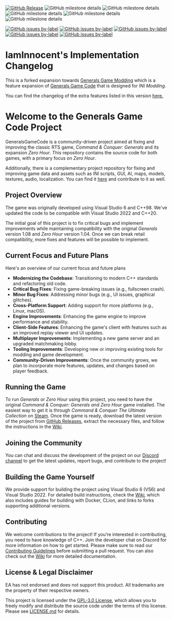 [![GitHub Release](https://img.shields.io/github/v/release/TheSuperHackers/GeneralsGameCode?include_prereleases&sort=date&display_name=tag&style=flat&label=Release)](https://github.com/TheSuperHackers/GeneralsGameCode/releases)
![GitHub milestone details](https://img.shields.io/github/milestones/progress-percent/TheSuperHackers/GeneralsGameCode/3)
![GitHub milestone details](https://img.shields.io/github/milestones/progress-percent/TheSuperHackers/GeneralsGameCode/1)
![GitHub milestone details](https://img.shields.io/github/milestones/progress-percent/TheSuperHackers/GeneralsGameCode/4)
![GitHub milestone details](https://img.shields.io/github/milestones/progress-percent/TheSuperHackers/GeneralsGameCode/5)
![GitHub milestone details](https://img.shields.io/github/milestones/progress-percent/TheSuperHackers/GeneralsGameCode/6)

[![GitHub issues by-label](https://img.shields.io/github/issues/TheSuperHackers/GeneralsGameCode/bug?style=flat&label=Bug%20Issues&labelColor=%23c4c4c4&color=%23424242)](https://github.com/TheSuperHackers/GeneralsGameCode/issues?q=label%3ABug)
[![GitHub issues by-label](https://img.shields.io/github/issues/TheSuperHackers/GeneralsGameCode/enhancement?style=flat&label=Enhancement%20Issues&labelColor=%23c4c4c4&color=%23424242)](https://github.com/TheSuperHackers/GeneralsGameCode/issues?q=label%3AEnhancement)
[![GitHub issues by-label](https://img.shields.io/github/issues/TheSuperHackers/GeneralsGameCode/major?style=flat&label=Major%20Issues&labelColor=%23c4c4c4&color=%23424242)](https://github.com/TheSuperHackers/GeneralsGameCode/issues?q=label%3AMajor)
[![GitHub issues by-label](https://img.shields.io/github/issues/TheSuperHackers/GeneralsGameCode/critical?style=flat&label=Critical%20Issues&labelColor=%23c4c4c4&color=%23424242)](https://github.com/TheSuperHackers/GeneralsGameCode/issues?q=label%3ACritical)
[![GitHub issues by-label](https://img.shields.io/github/issues/TheSuperHackers/GeneralsGameCode/blocker?style=flat&label=Blocker%20Issues&labelColor=%23c4c4c4&color=%23424242)](https://github.com/TheSuperHackers/GeneralsGameCode/issues?q=label%3ABlocker)

# IamInnocent's Implementation Changelog

This is a forked expansion towards [Generals Game Modding](https://github.com/Andreas-W/GeneralsGameCode_Modding) which is a feature expansion of [Generals Game Code](https://github.com/TheSuperHackers/GeneralsGameCode) that is designed for INI *Modding*.

You can find the changelog of the extra features listed in this version
[here.](https://docs.google.com/document/d/1TColmJupsZFrKGLTg5I4UuLZ_e0nzpId)

# Welcome to the Generals Game Code Project

GeneralsGameCode is a community-driven project aimed at fixing and improving the classic RTS game, *Command &
Conquer: Generals* and its expansion *Zero Hour*. This repository contains the source code for both games, with a
primary focus on *Zero Hour*.

Additionally, there is a complementary project repository for fixing and improving game data and assets such as
INI scripts, GUI, AI, maps, models, textures, audio, localization. You can find it
[here](https://github.com/TheSuperHackers/GeneralsGamePatch/) and contribute to it as well.

## Project Overview

The game was originally developed using Visual Studio 6 and C++98. We've updated the code to be compatible with Visual
Studio 2022 and C++20.

The initial goal of this project is to fix critical bugs and implement improvements while maintaining compatibility with
the original *Generals* version 1.08 and *Zero Hour* version 1.04. Once we can break retail compatibility, more fixes
and features will be possible to implement.

## Current Focus and Future Plans

Here's an overview of our current focus and future plans

- **Modernizing the Codebase**: Transitioning to modern C++ standards and refactoring old code.
- **Critical Bug Fixes**: Fixing game-breaking issues (e.g., fullscreen crash).
- **Minor Bug Fixes**: Addressing minor bugs (e.g., UI issues, graphical glitches).
- **Cross-Platform Support**: Adding support for more platforms (e.g., Linux, macOS).
- **Engine Improvements**: Enhancing the game engine to improve performance and stability.
- **Client-Side Features**: Enhancing the game's client with features such as an improved replay viewer and UI updates.
- **Multiplayer Improvements**: Implementing a new game server and an upgraded matchmaking lobby.
- **Tooling Improvements**: Developing new or improving existing tools for modding and game development.
- **Community-Driven Improvements**: Once the community grows, we plan to incorporate more features, updates, and
  changes based on player feedback.

## Running the Game

To run *Generals* or *Zero Hour* using this project, you need to have the original *Command & Conquer: Generals and Zero Hour* game
installed. The easiest way to get it is through *Command & Conquer The Ultimate Collection*
on [Steam](https://store.steampowered.com/bundle/39394). Once the game is ready, download the latest version of the
project from [GitHub Releases](https://github.com/TheSuperHackers/GeneralsGameCode/releases), extract the necessary 
files, and follow the instructions in the [Wiki](https://github.com/TheSuperHackers/GeneralsGameCode/wiki).


## Joining the Community

You can chat and discuss the development of the project on our [Discord channel](https://www.community-outpost.com/discord) to get the latest updates,
report bugs, and contribute to the project!

## Building the Game Yourself

We provide support for building the project using Visual Studio 6 (VS6) and Visual Studio 2022. For detailed build
instructions, check the [Wiki](https://github.com/TheSuperHackers/GeneralsGameCode/wiki/build_guides), which also
includes guides for building with Docker, CLion, and links to forks supporting additional versions.

## Contributing

We welcome contributions to the project! If you’re interested in contributing, you need to have knowledge of C++. Join
the developer chat on Discord for more information on how to get started. Please make sure to read our
[Contributing Guidelines](CONTRIBUTING.md) before submitting a pull request. You can also check out 
the [Wiki](https://github.com/TheSuperHackers/GeneralsGameCode/wiki) for more detailed documentation.


## License & Legal Disclaimer

EA has not endorsed and does not support this product. All trademarks are the property of their respective owners.

This project is licensed under the [GPL-3.0 License](https://www.gnu.org/licenses/gpl-3.0.html), which allows you to
freely modify and distribute the source code under the terms of this license. Please see [LICENSE.md](LICENSE.md) 
for details.
